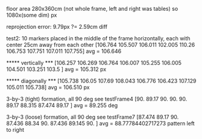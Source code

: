 floor area 280x360cm (not whole frame, left and right was tables)
so 1080x(some dim) px

reprojection error: 9.79px ?= 2.59cm diff

test2:
10 markers placed in the middle of the frame horizontally, each with center 25cm away from each other
\[106.764 105.507 106.011 102.005 110.26  106.753 107.751 107.011 107.755\]  avg = 106.646

***** vertically ***
\[106.257 106.269 106.764 106.007 105.255 106.005 104.501 103.251 103.5  \] avg = 105.312 px

***** diagonally ***
\[105.738 106.05  107.69  108.043 106.776 106.423 107.129 105.011 105.738\] avg = 106.510 px


3-by-3 (tight) formation, all 90 deg see testFrame4
\[90.    89.17  90.    90.    90.    89.17  88.315 87.474 89.17 \] avg = 89.255 deg

3-by-3 (loose) formation, all 90 deg see testFrame7
\[87.474 89.17  90.    87.436 88.34  90.    87.436 89.145 90.   \] avg = 88.77784402717273
pattern left to right




